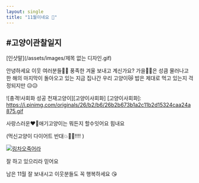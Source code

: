 ```yaml
---
layout: single
title: "11월이네요 💌"
---
```


#고양이관찰일지
---
[인삿말](/assets/images/제목 없는 디자인.gif)

안녕하세요 이웃 여러분들🤗🤗
풍족한 겨울 보내고 계신가요? 가을🍁🍂은 성큼 물러나고 한 해의 마지막이 돌아오고 있는 지금
집나간 우리 고양이😿 밥은 제대로 먹고 있는지 걱정되지만 😥😥

![충격!사회화 성공 천재고양이][고양이사회화]
[고양이사회화]: https://i.pinimg.com/originals/26/b2/b6/26b2b673b1a2c11b2d15324caa24a875.gif

사랑스러운❤💞애기고양이는 뭐든지 할수잇어요 힘내요

(먹신고양이 다이어트 반대💥💢💢‼‼ )

[![링차오죽어라](투투야쟤를꼭만나야겟니)](https://blog.kakaocdn.net/dn/bqDg2w/btrjkZbqMQl/y93w6wbHbKHhDE18Gupk10/img.jpg)

잘 하고 있으리라 믿어요 


남은 11월 잘 보내시고
이웃분들도 꼭 행복하세요 😘
